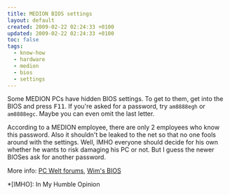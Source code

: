 ```yaml
---
title: MEDION BIOS settings
layout: default
created: 2009-02-22 02:24:33 +0100
updated: 2009-02-22 02:24:33 +0100
toc: false
tags:
  - know-how
  - hardware
  - medion
  - bios
  - settings
---
```

Some MEDION PCs have hidden BIOS settings. To get to them, get into the BIOS and press <kbd>F11</kbd>. If you're asked for a password, try `am8888egh` or `am8888egc`. Maybe you can even omit the last letter.

According to a MEDION employee, there are only 2 employees who know this password. Also it shouldn't be leaked to the net so that no one fools around with the settings.
Well, IMHO everyone should decide for his own whether he wants to risk damaging his PC or not. But I guess the newer BIOSes ask for another password.

More info: [PC Welt forums](http://www.pcwelt.de/forum/showthread.php?t=196865), [Wim's BIOS](http://www.wimsbios.com/phpBB2/viewtopic.php?t=7557)

*[IMHO]: In My Humble Opinion
